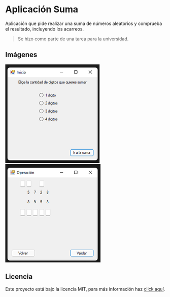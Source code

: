 # Aplicación Suma

Aplicación que pide realizar una suma de números aleatorios y comprueba el resultado, incluyendo los acarreos.

> Se hizo como parte de una tarea para la universidad.

## Imágenes

![Página de Inicio](./screenshots/home_page.png)
![Página de Operaciones](./screenshots/operation_page.png)

## Licencia

Este proyecto está bajo la licencia MIT, para más información haz [click aquí](./LICENSE).
